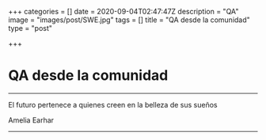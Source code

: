 +++
categories = []
date = 2020-09-04T02:47:47Z
description = "QA"
image = "images/post/SWE.jpg"
tags = []
title = "QA desde la comunidad"
type = "post"

+++
# QA desde la comunidad

<hr>

El futuro pertenece a quienes creen en la belleza de sus sueños

Amelia Earhar

<hr>